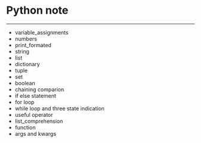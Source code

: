 # Python note
___

* variable_assignments
* numbers
* print_formated
* string
* list
* dictionary
* tuple
* set
* boolean
* chaining comparion
* if else statement
* for loop
* while loop and three state indication
* useful operator
* list_comprehension
* function
* args and kwargs